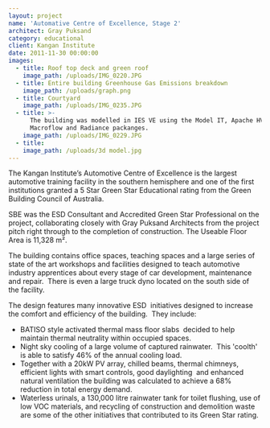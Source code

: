 ```yaml
---
layout: project
name: 'Automative Centre of Excellence, Stage 2'
architect: Gray Puksand
category: educational
client: Kangan Institute
date: 2011-11-30 00:00:00
images:
  - title: Roof top deck and green roof
    image_path: /uploads/IMG_0220.JPG
  - title: Entire building Greenhouse Gas Emissions breakdown
    image_path: /uploads/graph.png
  - title: Courtyard
    image_path: /uploads/IMG_0235.JPG
  - title: >-
      The building was modelled in IES VE using the Model IT, Apache HVAC,
      Macroflow and Radiance packanges.
    image_path: /uploads/IMG_0229.JPG
  - title:
    image_path: /uploads/3d model.jpg
---
```



The Kangan Institute’s Automotive Centre of Excellence is the largest automotive training facility in the southern hemisphere and one of the first institutions granted a 5 Star Green Star Educational rating from the Green Building Council of Australia.

SBE was the ESD Consultant and Accredited Green Star Professional on the project, collaborating closely with Gray Puksand Architects from the project pitch right through to the completion of construction. The Useable Floor Area is 11,328 m&sup2;.

The building contains office spaces, teaching spaces and a large series of state of the art workshops and facilities designed to teach automotive industry apprentices about every stage of car development, maintenance and repair.&nbsp; There is even a large truck dyno located on the south side of the facility.

The design features many innovative ESD&nbsp; initiatives designed to increase the comfort and efficiency of the building.&nbsp; They include:

* BATISO style activated thermal mass floor slabs&nbsp; decided to help maintain thermal neutrality within occupied spaces.
* Night sky cooling of a large volume of captured rainwater.&nbsp; This 'coolth' is able to satisfy 46% of the annual cooling load.
* Together with a 20kW PV array, chilled beams, thermal chimneys, efficient lights with smart controls, good daylighting &nbsp;and enhanced natural ventilation the building was calculated to achieve a 68% reduction in total energy demand.
* Waterless urinals, a 130,000 litre rainwater tank for toilet flushing, use of low VOC materials, and recycling of construction and demolition waste are some of the other initiatives that contributed to its Green Star rating.